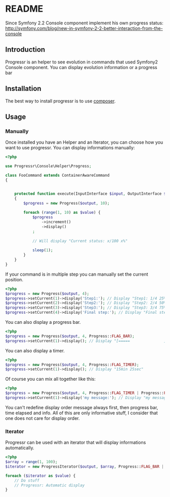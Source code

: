 README
======

Since Symfony 2.2 Console component implement his own progress status: http://symfony.com/blog/new-in-symfony-2-2-better-interaction-from-the-console

Introduction
------------

Progressr is an helper to see evolution in commands that used Symfony2 Console component.
You can display evolution information or a progress bar

Installation
------------

The best way to install progressr is to use [composer][1].

Usage
-----

### Manually
Once installed you have an Helper and an Iterator, you can choose how you want to use progressr. You can display informations manually:


``` php
<?php

use Progressr\Console\Helper\Progress;

class FooCommand extends ContainerAwareCommand
{


    protected function execute(InputInterface $input, OutputInterface $output)
    {
        $progress = new Progress($output, 10);
    
        foreach (range(1, 10) as $value) {
            $progress
                ->increment()
                ->display()
            ;
            
            // Will display "Current status: x/100 x%"
            
            sleep(1);
        }
    }
}
```

If your command is in multiple step you can manually set the current position.

``` php
<?php
$progress = new Progress($output, 4);
$progress->setCurrent(1)->display('Step1:'); // Display "Step1: 1/4 25%"
$progress->setCurrent(2)->display('Step2:'); // Display "Step2: 2/4 50%"
$progress->setCurrent(3)->display('Step3:'); // Display "Step3: 3/4 75%"
$progress->setCurrent(4)->display('Final step:'); // Display "Final step: 4/4 100%" and add new line
```

You can also display a progress bar.

``` php
<?php
$progress = new Progress($output, 4, Progress::FLAG_BAR);
$progress->setCurrent(1)->display(); // Display "[=====               ] 1/4 25%"
```

You can also display a timer.

``` php
<?php
$progress = new Progress($output, 4, Progress::FLAG_TIMER);
$progress->setCurrent(1)->display(); // Display "15min 25sec"
```

Of course you can mix all together like this:

``` php
<?php
$progress = new Progress($output, 4, Progress::FLAG_TIMER | Progress::FLAG_BAR | Progress::FLAG_INFO);
$progress->setCurrent(1)->display('my message:'); // Display "my message: [=====               ] 15min 25sec 1/4 25%"
```

You can't redefine display order message always first, then progress bar, time elapsed and info. All of this are only informative stuff,
I consider that one does not care for display order.

### Iterator
Progressr can be used with an iterator that will display informations automatically.

``` php
<?php
$array = range(1, 100);
$iterator = new ProgressIterator($output, $array, Progress::FLAG_BAR | Progress::FLAG_INFO, 'my message:');

foreach ($iterator as $value) {
    // Do stuff
    // Progressr: Automatic display
}
```


[1]: http://getcomposer.org/
